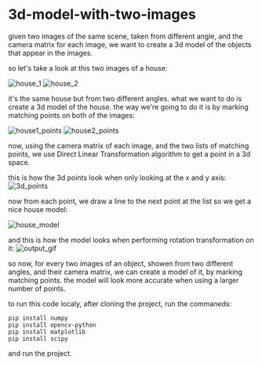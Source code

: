 # 3d-model-with-two-images
given two images of the same scene, taken from different angle, and the camera matrix for each image, we want to create a 3d model of the objects that appear in the images.

so let's take a look at this two images of a house:

![house_1](https://user-images.githubusercontent.com/73134488/181602906-6a9796b4-a147-44d8-b86c-2f33a2abda23.png)
![house_2](https://user-images.githubusercontent.com/73134488/181603103-a912f0b2-b9e3-4c06-a580-38c1f5c3257a.png)

it's the same house but from two different angles. 
what we want to do is create a 3d model of the house. 
the way we're going to do it is by marking matching points on both of the images:

![house1_points](https://user-images.githubusercontent.com/73134488/181607430-a1c6d6d0-c302-4513-93d1-e23974db8f60.jpg)
![house2_points](https://user-images.githubusercontent.com/73134488/181607497-457b0336-845a-449b-89d2-4e0ad96250c5.jpg)

now, using the camera matrix of each image, and the two lists of matching points, we use Direct Linear Transformation algorithm to get a point in a 3d space.

this is how the 3d points look when only looking at the x and y axis:
![3d_points](https://user-images.githubusercontent.com/73134488/181612561-fca26bb3-c4ec-4913-8d02-c9bce020e416.jpg)

now from each point, we draw a line to the next point at the list so we get a nice house model:

![house_model](https://user-images.githubusercontent.com/73134488/181612910-76c7c5c3-1309-4354-9250-36052291d0ba.jpg)


and this is how the model looks when performing rotation transformation on it:
![output_gif](https://user-images.githubusercontent.com/73134488/181613002-c00e92cb-4547-4b30-bf6a-eb93e5d5893b.gif)

so now, for every two images of an object, showen from two different angles, and their camera matrix, we can create a model of it, by marking matching points. the model will look more accurate when using a larger number of points. 


to run this code localy, after cloning the project, run the commaneds:
```
pip install numpy
pip install opencv-python
pip install matplotlib
pip install scipy

````
and run the project.


